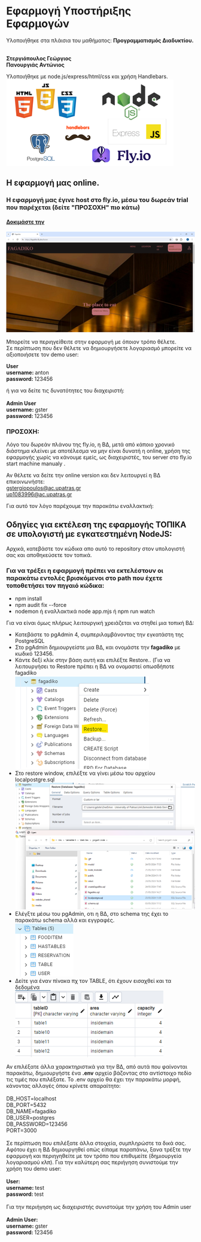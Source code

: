 <h1>Εφαρμογή Υποστήριξης Εφαρμογών</h1>
Υλοποιήθηκε στα πλάισια του μαθήματος: <b>Προγραμματισμός Διαδυκτίου.</b><br><br>

<b>Στεργιόπουλος Γεώργιος</b><br>
<b>Πανουργιάς Αντώνιος</b><br>

Υλοποιήθηκε με node.js/express/html/css και χρήση Handlebars.
<img src="./public/media/rep/used.png">

<h2>Η εφαρμογή μας online.</h2>
<h3>Η εφαρμογή μας έγινε host στο fly.io, μέσω του δωρεάν trial που παρέχεται (δείτε "ΠΡΟΣΟΧΗ" πιο κάτω)</h3>
<h4><a href="https://fagadiko.fly.dev">Δοκιμάστε την</a></h4>
<img src="./public/media/rep/online.png">

Μπορείτε να περιηγείθειτε στην εφαρμογή με όποιον τρόπο θέλετε.<br>
Σε περίπτωση που δεν θέλετε να δημιουργήσετε λογαριασμό μπορείτε να αξιοποιήσετε τον demo user:<br>

<b>User</b><br>
<b>username: </b>anton<br>
<b>password: </b>123456 <br>

ή για να δείτε τις δυνατότητες του διαχειριστή:<br><br>
<b>Admin User</b><br>
<b>username: </b>gster<br>
<b>password: </b>123456<br>

<h3><b>ΠΡΟΣΟΧΗ:</b></h3>
Λόγο του δωρεάν πλάνου της fly.io, η ΒΔ, μετά από κάποιο χρονικό διάστημα κλείνει με αποτέλεσμα να μην είναι δυνατή η online, χρήση της εφαρμογής χωρίς
να κάνουμε εμείς, ως διαχειριστές, του server στο fly.io start machine  manualy .

Αν θέλετε να δείτε την online version και δεν λειτουργεί η ΒΔ επικοινωνήστε:<br>
    gstergiopoulos@ac.upatras.gr<br>
    up1083996@ac.upatras.gr<br>

Για αυτό τον λόγο παρέχουμε την παρακάτω εναλλακτική: <br>

<h2>Οδηγίες για εκτέλεση της εφαρμογής <b>ΤΟΠΙΚΑ</b> σε υπολογιστή με εγκατεστημένη NodeJS:</h2>
Αρχικά, κατεβάστε τον κώδικα απο αυτό το repository στον υπολογιστή σας και αποθηκεύσετε τον τοπικά.
<h3>Για να τρέξει η εφαρμογή πρέπει να εκτελέστουν οι παρακάτω εντολές βρισκόμενοι στο path που έχετε τοποθετήσει τον πηγαιό κώδικα:</h3>
<ul>
    <li>npm install</li>
    <li>npm audit fix --force</li>
    <li>nodemon ή εναλλακτικά node app.mjs ή npm run watch</li>
</ul>
Για να είναι όμως πλήρως λειτουργική χρειάζεται να στηθεί μια τοπική ΒΔ:
<ul>
    <li>Κατεβάστε το pgAdmin 4, συμπεριλαμβάνοντας την εγκατάστη της PostgreSQL</li>
    <li>Στο pgAdmin δημιουργείστε μια ΒΔ, και ονομάστε την <b>fagadiko</b> με κωδικό 123456.</li>
    <li>Κάντε δεξί κλίκ στην βάση αυτή και επιλέξτε Restore.. (Για να λειτουργήσει το Restore πρέπει η ΒΔ να ονομαστεί οπωσδήποτε fagadiko</li>
    <img src="./public//media/rep/restore.png">
    <li>Στο restore window, επιλέξτε να γίνει μέσω του αρχείου localpostgre.sql</li>
    <img src="./public//media/rep/selectlocalpostgre.png">
    <li>Ελέγξτε μέσω του pgAdmin, οτι η ΒΔ, στο schema της έχει το παρακάτω schema αλλά και εγγραφές.</li>
    <img src="./public//media/rep/schema.png">
    <li>Δείτε για έναν πίνακα πχ τον TABLE, ότι έχουν εισαχθεί και τα δεδομένα</li>
    <img src="./public//media/rep/randomtabledata.png">
</ul>
Αν επιλέξατε άλλα χαρακτηριστικά για την ΒΔ, από αυτά που φαίνονται παρακάτω, δημιουργήστε ένα <b>.env</b> αρχείο βάζοντας στο αντίστοιχο πεδίο τις τιμές που επιλέξατε.
Το .env αρχείο θα έχει την παρακάτω μορφή, κάνοντας αλλαγές όπου κρίνετε απαραίτητο:
<span>
<br><br>
DB_HOST=localhost<br>
DB_PORT=5432<br>
DB_NAME=fagadiko<br>
DB_USER=postgres<br>
DB_PASSWORD=123456<br>
PORT=3000</span><br>
<br>
Σε περίπτωση που επιλέξατε άλλα στοιχεία, συμπληρώστε τα δικά σας.
Αφότου έχει η ΒΔ δημιουργηθεί οπώς είπαμε παραπάνω, ξανα τρέξτε την εφαρμογή και περιηγηθείτε με τον τρόπο που επιθυμείτε (δημιουργεία λογαριασμού κλπ).
Για την καλύτερη σας περιήγηση συνιστούμε την χρήση του demo user:<br><br>
<b>User:</b><br>
                                                    <b>username: </b>test<br>
                                                    <b>password: </b>test<br><br>
Για την περιήγηση ως διαχειριστής συνιστούμε την χρήση του Admin user<br><br>
<b>Admin User:</b><br>
                                                    <b>username: </b>gster<br>
                                                    <b>password: </b>123456<br>
                                        
 



